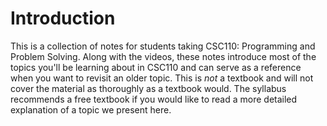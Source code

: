 # Introduction

This is a collection of notes for students taking CSC110: Programming and
Problem Solving. Along with the videos, these notes introduce most of the
topics you'll be learning about in CSC110 and can serve as a reference when you
want to revisit an older topic. This is *not* a textbook and will not cover the
material as thoroughly as a textbook would. The syllabus recommends a free
textbook if you would like to read a more detailed explanation of a topic we
present here.
